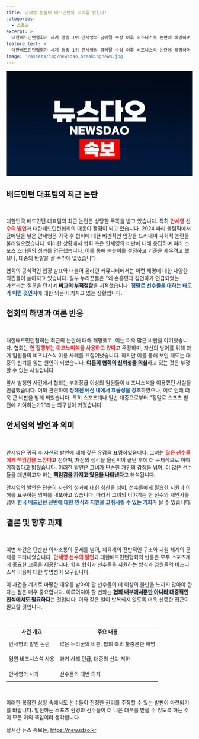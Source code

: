```yaml
---
title: 안세영 눈높이 배드민턴의 미래를 밝힌다!
categories:
  - 스포츠
excerpt: >
  대한배드민턴협회가 세계 랭킹 1위 안세영의 금메달 수상 이후 비즈니스석 논란에 해명하며 여론의 뭇매를 받고 있다. “눈높이가 다르다”는 발언에 누리꾼들은 일제히 비판, 갈등의 불씨가 더 커지고 있다.
feature_text: >
  대한배드민턴협회가 세계 랭킹 1위 안세영의 금메달 수상 이후 비즈니스석 논란에 해명하며 여론의 뭇매를 받고 있다. “눈높이가 다르다”는 발언에 누리꾼들은 일제히 비판, 갈등의 불씨가 더 커지고 있다.
image: '/assets/img/newsdao_breakingnews.jpg'
---
```


<p><img src="/assets/img/newsdao_breakingnews.jpg" alt="firstkoreanews 속보" /></p>

<h2 data-ke-size="size26">배드민턴 대표팀의 최근 논란</h2>

<p data-ke-size="size16">&nbsp;</p>

<p>대한민국 배드민턴 대표팀의 최근 논란은 상당한 주목을 받고 있습니다. 특히 <b><span style="color: #ee2323;">안세영 선수의 발언</span></b>과 대한배드민턴협회의 대응이 쟁점이 되고 있습니다. 2024 파리 올림픽에서 금메달을 낳은 안세영은 귀국 후 협회에 대한 비판적인 입장을 드러내며 사회적 논란을 불러일으켰습니다. 이러한 상황에서 협회 측은 안세영의 비판에 대해 응답하며 여러 스포츠 스타들의 성과를 언급했습니다. 이를 통해 눈높이를 설정하고 기준을 세우려고 했으나, 대중의 반발을 살 수밖에 없었습니다. </p>

<p>협회의 공식적인 입장 발표와 더불어 온라인 커뮤니티에서는 이런 해명에 대한 다양한 의견들이 쏟아지고 있습니다. 일부 누리꾼들은 "왜 손흥민과 김연아가 언급되었는가?"라는 질문을 던지며 <b><span style="background-color: #21538527;">비교의 부적절함</span></b>을 지적했습니다. <b><span style="color: #1a5490;">정말로 선수들을 대하는 태도가 이런 것인지</span></b>에 대한 의문이 커지고 있는 상황입니다.</p>

<h2 data-ke-size="size26">협회의 해명과 여론 반응</h2>

<p data-ke-size="size16">&nbsp;</p>

<p>대한배드민턴협회는 최근의 논란에 대해 해명했고, 이는 더욱 많은 비판을 야기했습니다. 협회는 <b><span style="color: #ee2323;">현 집행부는 이코노미석을 사용하고 있다</span></b>고 주장하며, 자신의 방어를 위해 과거 임원들의 비즈니스석 이용 사례를 끄집어냈습니다. 하지만 이를 통해 보인 태도는 대중의 신뢰를 잃는 원인이 되었습니다. <b><span style="background-color: #21538527;">여론이 협회의 신뢰성을 의심</span></b>하고 있는 것은 부정할 수 없는 사실입니다.</p>

<p>앞서 발생한 사건에서 협회는 부회장급 이상의 임원들이 비즈니스석을 이용했던 사실을 언급했습니다. 이와 관련하여 <b><span style="color: #1a5490;">정해진 예산 내에서 효율성을 강조</span></b>하였으나, 이로 인해 더욱 큰 비판을 받게 되었습니다. 특히 스포츠계나 일반 대중으로부터 "정말로 스포츠 발전에 기여하는가?"라는 의구심이 커졌습니다.</p>

<h2 data-ke-size="size26">안세영의 발언과 의미</h2>

<p data-ke-size="size16">&nbsp;</p>

<p>안세영은 귀국 후 자신의 발언에 대해 깊은 유감을 표명하였습니다. 그녀는 <b><span style="color: #ee2323;">많은 선수들에게 책임감을 느낀다</span></b>고 전하며, 자신의 생각을 올림픽이 끝난 후에 더 구체적으로 이야기하겠다고 밝혔습니다. 이러한 발언은 그녀가 단순한 개인의 감정을 넘어, 더 많은 선수들을 대변하고자 하는 <b><span style="background-color: #21538527;">책임감을 가지고 있음을 나타낸다</span></b>고 해석됩니다. </p>

<p>안세영의 발언은 단순히 자신의 성과에 대한 칭찬을 넘어, 선수들에게 필요한 지원과 이해를 요구하는 의미를 내포하고 있습니다. 따라서 그녀의 이야기는 한 선수의 개인사를 넘어 <b><span style="color: #1a5490;">한국 배드민턴 전반에 대한 인식과 지원을 고취시킬 수 있는 기회</span></b>가 될 수 있습니다.</p>

<h2 data-ke-size="size26">결론 및 향후 과제</h2>

<p data-ke-size="size16">&nbsp;</p>

<p>이번 사건은 단순한 의사소통의 문제를 넘어, 체육계의 전반적인 구조와 지원 체계의 문제를 드러내었습니다. <b><span style="color: #ee2323;">안세영 선수의 발언</span></b>과 대한배드민턴협회의 반응은 모두 스포츠계에 중요한 교훈을 제공합니다. 향후 협회가 선수들을 지원하는 방식과 임원들의 비즈니스석 이용에 대한 투명성이 요구됩니다. </p>

<p>이 사건을 계기로 마땅한 대우를 받아야 할 선수들이 더 이상의 불만을 느끼지 않아야 한다는 점은 매우 중요합니다. 이루어져야 할 변화는 <b><span style="background-color: #21538527;">협회 내부에서뿐만 아니라 대중적인 인식에서도 필요하다</span></b>는 것입니다. 이와 같은 일이 반복되지 않도록 더욱 신중한 접근이 필요할 것입니다. </p>

<p data-ke-size="size16">&nbsp;</p> 

<table style="width:100%; border-collapse:collapse;">
<tr>
<td style="text-align: center; height: 17px;"><b>사건 개요</b></td>
<td style="text-align: center; height: 17px;"><b>주요 내용</b></td>
</tr>
<tr>
<td style="height: 35px;">안세영의 발언 논란</td>
<td style="height: 35px;">많은 누리꾼의 비판, 협회 측의 불충분한 해명</td>
</tr>
<tr>
<td style="height: 35px;">임원 비즈니스석 사용</td>
<td style="height: 35px;">과거 사례 언급, 대중의 신뢰 저하</td>
</tr>
<tr>
<td style="height: 35px;">안세영의 사과</td>
<td style="height: 35px;">선수들의 대변 의지</td>
</tr>
</table>

<p data-ke-size="size16">&nbsp;</p>

<p>이러한 복잡한 상황 속에서도 선수들이 진정한 권리를 주장할 수 있는 발판이 마련되기를 바랍니다. 발전하는 스포츠 환경과 선수들이 더 나은 대우를 받을 수 있도록 하는 것이 모든 이의 책임이라 생각합니다.</p>
실시간 뉴스 속보는, <a href="https://newsdao.kr" rel="dofollow">https://newsdao.kr</a>


